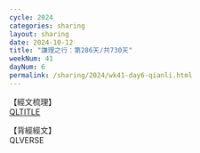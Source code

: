 ```yaml
---
cycle: 2024
categories: sharing
layout: sharing
date: 2024-10-12
title: "謙理之行：第286天/共730天"
weekNum: 41
dayNum: 6
permalink: /sharing/2024/wk41-day6-qianli.html
---
```

【經文梳理】  
[QLTITLE](QLLINK)

【背經經文】  
QLVERSE
